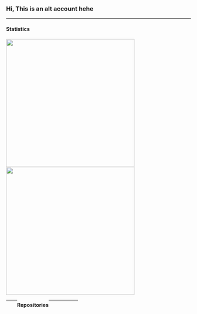 <h3>Hi, This is an alt account hehe</h3>
<hr>
<h4>Statistics</h4>
<img width="350px" src="https://github-readme-stats.vercel.app/api?username=GarudaFX&show_icons=true&theme=noctis_minimus"><br>
<img width="350px" src="https://github-readme-stats.vercel.app/api/top-langs/?username=GarudaFX&layout=compact&theme=noctis_minimus">
<div style="display: flex; flex-direction: row;">
  <hr width="30px">
  <h4>Repositories</h4>
  <hr width="80px">  
</div>

